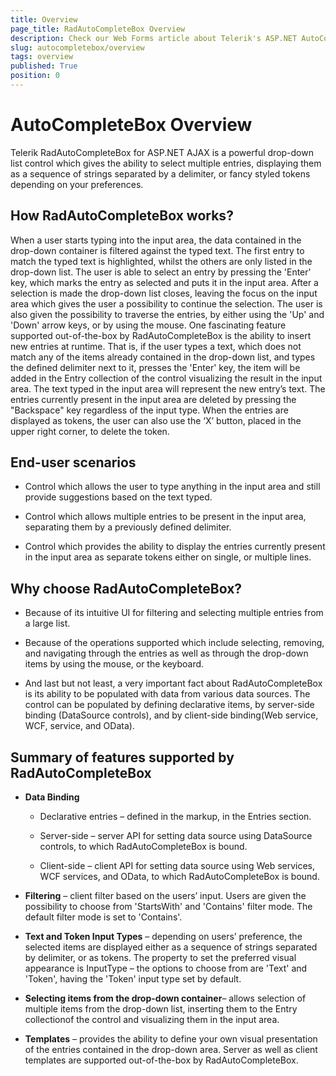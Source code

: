 ```yaml
---
title: Overview
page_title: RadAutoCompleteBox Overview
description: Check our Web Forms article about Telerik's ASP.NET AutoCompleteBox Overview.
slug: autocompletebox/overview
tags: overview
published: True
position: 0
---
```


# AutoCompleteBox Overview



Telerik RadAutoCompleteBox for ASP.NET AJAX is a powerful drop-down list control which gives the ability to select multiple entries, displaying them as a sequence of strings separated by a delimiter, or fancy styled tokens depending on your preferences.

## How RadAutoCompleteBox works?

When a user starts typing into the input area, the data contained in the drop-down container is filtered against the typed text. The first entry to match the typed text is highlighted, whilst the others are only listed in the drop-down list. The user is able to select an entry by pressing the 'Enter' key, which marks the entry as selected and puts it in the input area. After a selection is made the drop-down list closes, leaving the focus on the input area which gives the user a possibility to continue the selection. The user is also given the possibility to traverse the entries, by either using the 'Up' and 'Down' arrow keys, or by using the mouse. One fascinating feature supported out-of-the-box by RadAutoCompleteBox is the ability to insert new entries at runtime. That is, if the user types a text, which does not match any of the items already contained in the drop-down list, and types the defined delimiter next to it, presses the 'Enter' key, the item will be added in the Entry collection of the control visualizing the result in the input area. The text typed in the input area will represent the new entry’s text. The entries currently present in the input area are deleted by pressing the "Backspace" key regardless of the input type. When the entries are displayed as tokens, the user can also use the ‘X’ button, placed in the upper right corner, to delete the token.

## End-user scenarios

* Control which allows the user to type anything in the input area and still provide suggestions based on the text typed.

* Control which allows multiple entries to be present in the input area, separating them by a previously defined delimiter.

* Control which provides the ability to display the entries currently present in the input area as separate tokens either on single, or multiple lines.

## Why choose RadAutoCompleteBox?

* Because of its intuitive UI for filtering and selecting multiple entries from a large list.

* Because of the operations supported which include selecting, removing, and navigating through the entries as well as through the drop-down items by using the mouse, or the keyboard.

* And last but not least, a very important fact about RadAutoCompleteBox is its ability to be populated with data from various data sources. The control can be populated by defining declarative items, by server-side binding (DataSource controls), and by client-side binding(Web service, WCF, service, and OData).

## Summary of features supported by RadAutoCompleteBox

* **Data Binding**

	* Declarative entries – defined in the markup, in the Entries section.

	* Server-side – server API for setting data source using DataSource controls, to which RadAutoCompleteBox is bound.

	* Client-side – client API for setting data source using Web services, WCF services, and OData, to which RadAutoCompleteBox is bound.

* **Filtering** – client filter based on the users’ input. Users are given the possibility to choose from 'StartsWith' and 'Contains' filter mode. The default filter mode is set to 'Contains'.

* **Text and Token Input Types** – depending on users’ preference, the selected items are displayed either as a sequence of strings separated by delimiter, or as tokens. The property to set the preferred visual appearance is InputType – the options to choose from are 'Text' and 'Token', having the 'Token' input type set by default.

* **Selecting items from the drop-down container**– allows selection of multiple items from the drop-down list, inserting them to the Entry collectionof the control and visualizing them in the input area.

* **Templates** – provides the ability to define your own visual presentation of the entries contained in the drop-down area. Server as well as client templates are supported out-of-the-box by RadAutoCompleteBox.
